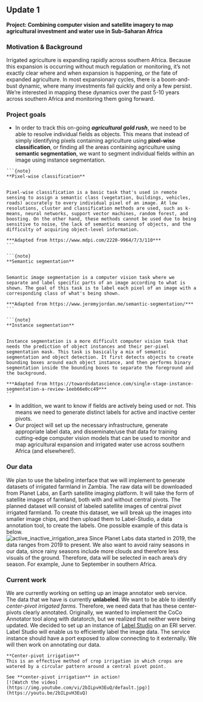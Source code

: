 ## Update 1 

**Project: Combining computer vision and satellite imagery to map agricultural investment and water use in Sub-Saharan Africa**
### Motivation & Background
Irrigated agriculture is expanding rapidly across southern Africa. Because this expansion is occurring without much regulation or monitoring, it’s not exactly clear where and when expansion is happening, or the fate of expanded agriculture. In most expansionary cycles, there is a boom-and-bust dynamic, where many investments fail quickly and only a few persist. We’re interested in mapping these dynamics over the past 5-10 years across southern Africa and monitoring them going forward.
### Project goals
- In order to track this on-going ***agricultural gold rush***, we need to be able to resolve individual fields as objects. This means that instead of simply identifying pixels containing agriculture using **pixel-wise classification**, or finding all the areas containing agriculture using **semantic segmentation**, we want to segment individual fields within an image using instance segmentation.

````{margin}
```{note}
**Pixel-wise classification** 


Pixel-wise classification is a basic task that's used in remote sensing to assign a semantic class (vegetation, buildings, vehicles, roads) accurately to every individual pixel of an image. At low resolutions, cluster and classification methods are used, such as k-means, neural networks, support vector machines, random forest, and boosting. On the other hand, these methods cannot be used due to being sensitive to noise, the lack of semantic meaning of objects, and the difficulty of acquiring object-level information.

***Adapted from https://www.mdpi.com/2220-9964/7/3/110***
```
````

````{margin}
```{note}
**Semantic segmentation** 


Semantic image segmentation is a computer vision task where we separate and label specific parts of an image according to what is shown. The goal of this task is to label each pixel of an image with a corresponding class of what's being shown. 

***Adapted from https://www.jeremyjordan.me/semantic-segmentation/***
```
````
````{margin}
```{note}
**Instance segmentation**  


Instance segmentation is a more difficult computer vision task that needs the prediction of object instances and their per-pixel segmentation mask. This task is basically a mix of semantic segmentation and object detection. It first detects objects to create bounding boxes around each object instance, and then performs binary segmentation inside the bounding boxes to separate the foreground and the background.

***Adapted from https://towardsdatascience.com/single-stage-instance-segmentation-a-review-1eeb66e0cc49***
```
````


- In addition, we want to know if fields are actively being used or not. This means we need to generate distinct labels for active and inactive center pivots. 
- Our project will set up the necessary infrastructure, generate appropriate label data, and disseminate/use that data for training cutting-edge computer vision models that can be used to monitor and map agricultural expansion and irrigated water use across southern Africa (and elsewhere!). 

### Our data
We plan to use the labeling interface that we will implement to generate datasets of irrigated farmland in Zambia.
The raw data will be downloaded from Planet Labs, an Earth satellite imaging platform.  It will take the form of satellite images of farmland, both with and without central pivots.
The planned dataset will consist of labeled satellite images of central pivot irrigated farmland.  To create this dataset, we will break up the images into smaller image chips, and then upload them to Label-Studio, a data annotation tool, to create the labels. One possible example of this data is below.  
![active_inactive_irrigation_area](images/irrigation_area.jpg)
Since Planet Labs data started in 2019, the data ranges from 2019 to present. We also want to avoid rainy seasons in our data, since rainy seasons include more clouds and therefore less visuals of the ground. Therefore, data will be selected in each area’s dry season. For example, June to September in southern Africa. 
### Current work
We are currently working on setting up an image annotator web service. The data that we have is currently **unlabeled**. We want to be able to identify *center-pivot irrigated farms*. Therefore, we need data that has these center-pivots clearly annotated. Originally, we wanted to implement the CoCo Annotator tool along with datatorch, but we realized that neither were being updated.  We decided to set up an instance of [Label Studio](https://labelstud.io/guide/install.html) on an ERI server. Label Studio will enable us to efficiently label the image data. The service instance should have a port exposed to allow connecting to it externally. We will then work on annotating our data.

```{note}
**Center-pivot irrigation**
This is an effective method of crop irrigation in which crops are watered by a circular pattern around a central pivot point. 

See **center-pivot irrigation** in action! 
[![Watch the video](https://img.youtube.com/vi/2bILpvH3EuQ/default.jpg)](https://youtu.be/2bILpvH3EuQ)
```
